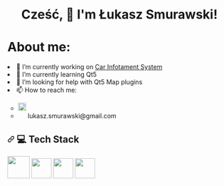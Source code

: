 <h1 align="center" dir="auto"> Cześć, 👋 I'm Łukasz Smurawski! </h1>

<h1 dir="auto"> About me: </h1>
    <li>🔭 I’m currently working on <a href="https://github.com/MrWiseBeaver/Car-Infotament-System">Car Infotament System</a> </li>
    <li>🌱 I’m currently learning Qt5 </li>
    <li>🤔 I’m looking for help with Qt5 Map plugins </li>
    <li> 📫 How to reach me:  </li>
    <ul style="list-style:circle">
        <li>  <a href="https://www.linkedin.com/in/%C5%82ukasz-smurawski-830a70209"> <img src="https://upload.wikimedia.org/wikipedia/commons/8/81/LinkedIn_icon.svg"            width=18 height=18>   </a> </li>
        <li> <img src="https://logo-logos.com/2016/11/Google_Mail_Gmail_logo_icon.png" width=18 height=13> lukasz.smurawski@gmail.com </li>
    </ul>
<!-- TECH STACK -->
<h2 dir="auto">
    <a id="user-content--tech-stack" class="anchor" href="#-tech-stack" aria-hidden="true"><svg class="octicon octicon-link" viewBox="0 0 16 16" version="1.1"              width="16" height="16" aria-hidden="true"><path fill-rule="evenodd" d="M7.775 3.275a.75.75 0 001.06 1.06l1.25-1.25a2 2 0 112.83 2.83l-2.5 2.5a2 2 0 01-2.83 0 .75.75 0    00-1.06 1.06 3.5 3.5 0 004.95 0l2.5-2.5a3.5 3.5 0 00-4.95-4.95l-1.25 1.25zm-4.69 9.64a2 2 0 010-2.83l2.5-2.5a2 2 0 012.83 0 .75.75 0 001.06-1.06 3.5 3.5 0 00-4.95        0l-2.5 2.5a3.5 3.5 0 004.95 4.95l1.25-1.25a.75.75 0 00-1.06-1.06l-1.25 1.25a2 2 0 01-2.83 0z"></path></svg></a>
    <g-emoji class="g-emoji" alias="computer" fallback-src="https://github.githubassets.com/images/icons/emoji/unicode/1f4bb.png">💻</g-emoji>
    Tech Stack
</h2>
<p dir="auto">
    <a target="_blank" rel="noopener noreferrer"><img src="https://doc.qt.io/qt-5.15/images/icon_Qt_78x78px.png" width="50" height="50"></a>
    <a target="_blank" rel="noopener noreferrer"><img src="https://cdn.worldvectorlogo.com/logos/c.svg" width="45" height="45"></a>
    <a target="_blank" rel="noopener noreferrer"><img src="https://cdn.worldvectorlogo.com/logos/c-1.svg" width="45" height="45"></a>
    <a target="_blank" rel="noopener noreferrer"><img src="https://cdn.worldvectorlogo.com/logos/python-5.svg" width="45" height="45"></a>
</p>
 
<!-- 
- 👯 I’m looking to collaborate on ...
- 😄 Pronouns: ...
- 💬 Ask me about ...
- ⚡ Fun fact: ...
-->
